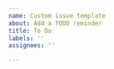 ```yaml
---
name: Custom issue template
about: Add a TODO reminder
title: To Do
labels: ''
assignees: ''

---
```




